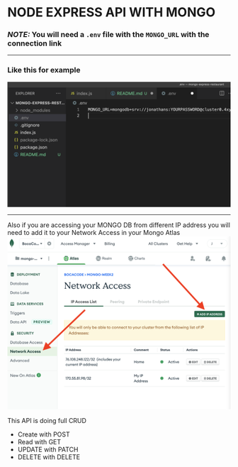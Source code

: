 # NODE EXPRESS API WITH MONGO

### *NOTE:* You will need a `.env` file with the `MONGO_URL` with the connection link

-----

### Like this for example

![](screenshot.png)

----
Also if you are accessing your MONGO DB from different IP address you will need to add it to your Network Access in your Mongo Atlas
![](atlas.png)

This API is doing full CRUD 
- Create with POST 
- Read with GET
- UPDATE with PATCH
- DELETE with DELETE
